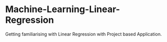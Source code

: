 # Machine-Learning-Linear-Regression
Getting familiarising with Linear Regression with Project based Application.
